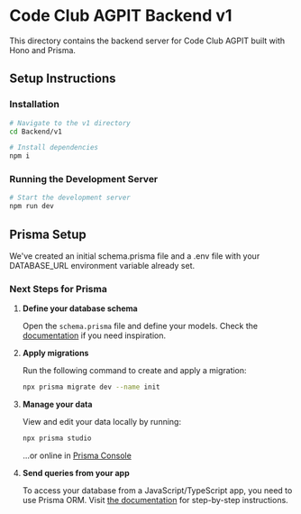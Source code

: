 # Code Club AGPIT Backend v1

This directory contains the backend server for Code Club AGPIT built with Hono and Prisma.

## Setup Instructions

### Installation

```bash
# Navigate to the v1 directory
cd Backend/v1

# Install dependencies
npm i
```

### Running the Development Server

```bash
# Start the development server
npm run dev
```

## Prisma Setup

We've created an initial schema.prisma file and a .env file with your DATABASE_URL environment variable already set.

### Next Steps for Prisma

1. **Define your database schema**
   
   Open the `schema.prisma` file and define your models. Check the [documentation](https://pris.ly/ppg-init) if you need inspiration.

2. **Apply migrations**
   
   Run the following command to create and apply a migration:
   ```bash
   npx prisma migrate dev --name init
   ```

3. **Manage your data**
   
   View and edit your data locally by running:
   ```bash
   npx prisma studio
   ```
   
   ...or online in [Prisma Console](https://console.prisma.io/cm9k0jqpd01hrf153wctovguz/cm9k0kcn401htf153xq5bjy0s/cm9k0kcn501huf153v3dbuwfr/studio)

4. **Send queries from your app**
   
   To access your database from a JavaScript/TypeScript app, you need to use Prisma ORM. 
   Visit [the documentation](https://pris.ly/ppg-init) for step-by-step instructions.

